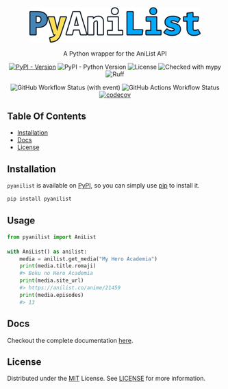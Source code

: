 <br/>
<p align="center">
  <a href="https://github.com/Ravencentric/pyanilist">
    <img src="https://raw.githubusercontent.com/Ravencentric/pyanilist/main/docs/assets/logo.png" alt="Logo" width="400">
  </a>
  <p align="center">
    A Python wrapper for the AniList API
  </p>
</p>

<div align="center">

[![PyPI - Version](https://img.shields.io/pypi/v/pyanilist?link=https%3A%2F%2Fpypi.org%2Fproject%2Fpyanilist%2F)](https://pypi.org/project/pyanilist/)
![PyPI - Python Version](https://img.shields.io/pypi/pyversions/pyanilist)
![License](https://img.shields.io/github/license/Ravencentric/pyanilist)
![Checked with mypy](https://www.mypy-lang.org/static/mypy_badge.svg)
![Ruff](https://img.shields.io/endpoint?url=https://raw.githubusercontent.com/astral-sh/ruff/main/assets/badge/v2.json)

![GitHub Workflow Status (with event)](https://img.shields.io/github/actions/workflow/status/Ravencentric/pyanilist/release.yml)
![GitHub Actions Workflow Status](https://img.shields.io/github/actions/workflow/status/ravencentric/pyanilist/tests.yml?label=tests)
[![codecov](https://codecov.io/gh/Ravencentric/pyanilist/graph/badge.svg?token=B45ODO7TEY)](https://codecov.io/gh/Ravencentric/pyanilist)

</div>

## Table Of Contents

* [Installation](#installation)
* [Docs](#docs)
* [License](#license)

## Installation

`pyanilist` is available on [PyPI](https://pypi.org/project/pyanilist/), so you can simply use [pip](https://github.com/pypa/pip) to install it.

```sh
pip install pyanilist
```

## Usage

```py
from pyanilist import AniList

with AniList() as anilist:
    media = anilist.get_media("My Hero Academia")
    print(media.title.romaji)
    #> Boku no Hero Academia
    print(media.site_url)
    #> https://anilist.co/anime/21459
    print(media.episodes)
    #> 13
```

## Docs

Checkout the complete documentation [here](https://pyanilist.ravencentric.cc).

## License

Distributed under the [MIT](https://choosealicense.com/licenses/mit/) License. See [LICENSE](https://github.com/Ravencentric/pyanilist/blob/main/LICENSE) for more information.
